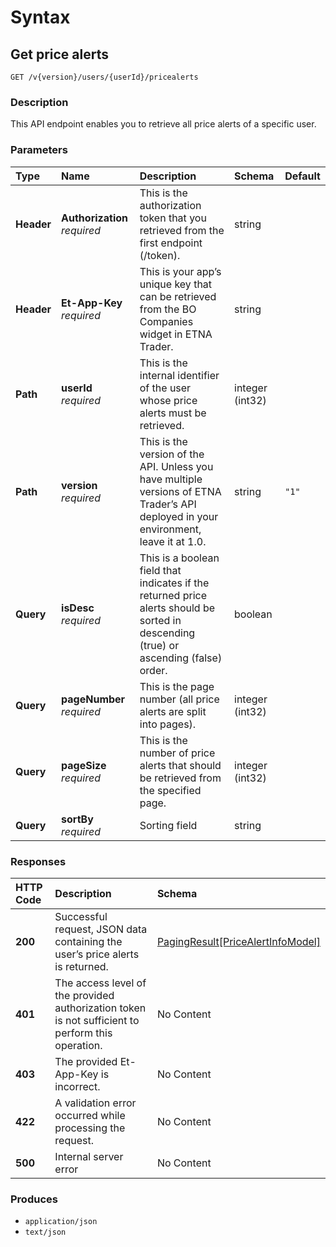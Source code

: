 # Syntax

## Get price alerts

```text
GET /v{version}/users/{userId}/pricealerts
```

### Description

This API endpoint enables you to retrieve all price alerts of a specific user.

### Parameters

| Type | Name | Description | Schema | Default |
| :--- | :--- | :--- | :--- | :--- |
| **Header** | **Authorization**   _required_ | This is the authorization token that you retrieved from the first endpoint \(/token\). | string |  |
| **Header** | **Et-App-Key**   _required_ | This is your app’s unique key that can be retrieved from the BO Companies widget in ETNA Trader. | string |  |
| **Path** | **userId**   _required_ | This is the internal identifier of the user whose price alerts must be retrieved. | integer \(int32\) |  |
| **Path** | **version**   _required_ | This is the version of the API. Unless you have multiple versions of ETNA Trader’s API deployed in your environment, leave it at 1.0. | string | `"1"` |
| **Query** | **isDesc**   _required_ | This is a boolean field that indicates if the returned price alerts should be sorted in  descending \(true\) or ascending \(false\) order. | boolean |  |
| **Query** | **pageNumber**   _required_ | This is the page number \(all price alerts are split into pages\). | integer \(int32\) |  |
| **Query** | **pageSize**   _required_ | This is the number of price alerts that should be retrieved from the specified page. | integer \(int32\) |  |
| **Query** | **sortBy**   _required_ | Sorting field | string |  |

### Responses

| HTTP Code | Description | Schema |
| :--- | :--- | :--- |
| **200** | Successful request, JSON data containing the user’s price alerts is returned. | [PagingResult\[PriceAlertInfoModel\]](pricealerts_getpricealerts.md#pagingresult-pricealertinfomodel) |
| **401** | The access level of the provided authorization token is not sufficient to perform this operation. | No Content |
| **403** | The provided Et-App-Key is incorrect. | No Content |
| **422** | A validation error occurred while processing the request. | No Content |
| **500** | Internal server error | No Content |

### Produces

* `application/json`
* `text/json`

